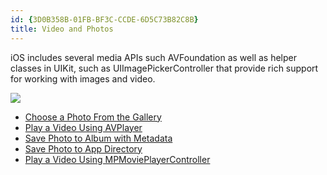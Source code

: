 ```yaml
---
id: {3D0B358B-01FB-BF3C-CCDE-6D5C73B82C8B}  
title: Video and Photos  
---
```


iOS includes several media APIs such AVFoundation as well as helper classes
in UIKit, such as UIImagePickerController that provide rich support for working
with images and video.

 [ ![](Images/Image_Picker.png)](Images/Image_Picker.png)

-   [Choose a Photo From the Gallery](/recipes/ios/media/video_and_photos/choose_a_photo_from_the_gallery)
-   [Play a Video Using AVPlayer](/recipes/ios/media/video_and_photos/play_a_video_using_avplayer)
-   [Save Photo to Album with Metadata](/recipes/ios/media/video_and_photos/save_photo_to_album_with_metadata)
-   [Save Photo to App Directory](/recipes/ios/media/video_and_photos/save_photo_to_app_directory)
-   [Play a Video Using MPMoviePlayerController](/recipes/ios/media/video_and_photos/play_a_video_using_mpmovieplayercontroller)